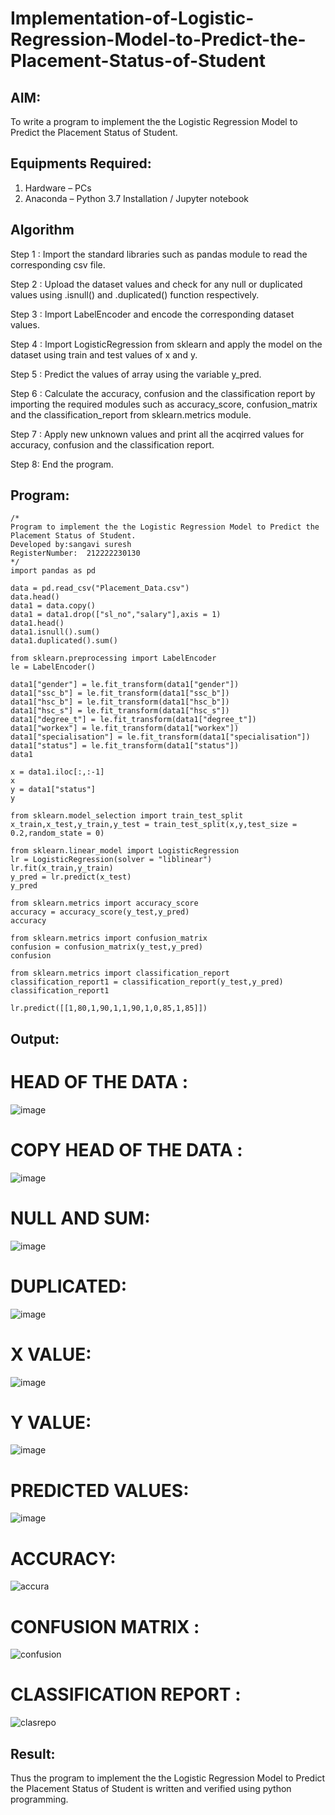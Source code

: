 # Implementation-of-Logistic-Regression-Model-to-Predict-the-Placement-Status-of-Student

## AIM:
To write a program to implement the the Logistic Regression Model to Predict the Placement Status of Student.

## Equipments Required:
1. Hardware – PCs
2. Anaconda – Python 3.7 Installation / Jupyter notebook

## Algorithm
Step 1 :
Import the standard libraries such as pandas module to read the corresponding csv file.

Step 2 :
Upload the dataset values and check for any null or duplicated values using .isnull() and .duplicated() function respectively.

Step 3 :
Import LabelEncoder and encode the corresponding dataset values.

Step 4 :
Import LogisticRegression from sklearn and apply the model on the dataset using train and test values of x and y.

Step 5 :
Predict the values of array using the variable y_pred.

Step 6 :
Calculate the accuracy, confusion and the classification report by importing the required modules such as accuracy_score, confusion_matrix and the classification_report from sklearn.metrics module.

Step 7 :
Apply new unknown values and print all the acqirred values for accuracy, confusion and the classification report.

Step 8:
End the program.
## Program:
```
/*
Program to implement the the Logistic Regression Model to Predict the Placement Status of Student.
Developed by:sangavi suresh 
RegisterNumber:  212222230130
*/
import pandas as pd

data = pd.read_csv("Placement_Data.csv")
data.head()
data1 = data.copy()
data1 = data1.drop(["sl_no","salary"],axis = 1)
data1.head()
data1.isnull().sum()
data1.duplicated().sum()

from sklearn.preprocessing import LabelEncoder
le = LabelEncoder()

data1["gender"] = le.fit_transform(data1["gender"])
data1["ssc_b"] = le.fit_transform(data1["ssc_b"])
data1["hsc_b"] = le.fit_transform(data1["hsc_b"])
data1["hsc_s"] = le.fit_transform(data1["hsc_s"])
data1["degree_t"] = le.fit_transform(data1["degree_t"])
data1["workex"] = le.fit_transform(data1["workex"])
data1["specialisation"] = le.fit_transform(data1["specialisation"])
data1["status"] = le.fit_transform(data1["status"])
data1

x = data1.iloc[:,:-1]
x
y = data1["status"]
y

from sklearn.model_selection import train_test_split
x_train,x_test,y_train,y_test = train_test_split(x,y,test_size = 0.2,random_state = 0)

from sklearn.linear_model import LogisticRegression
lr = LogisticRegression(solver = "liblinear")
lr.fit(x_train,y_train)
y_pred = lr.predict(x_test)
y_pred

from sklearn.metrics import accuracy_score
accuracy = accuracy_score(y_test,y_pred)
accuracy

from sklearn.metrics import confusion_matrix
confusion = confusion_matrix(y_test,y_pred)
confusion

from sklearn.metrics import classification_report
classification_report1 = classification_report(y_test,y_pred)
classification_report1

lr.predict([[1,80,1,90,1,1,90,1,0,85,1,85]])
```

## Output:
# HEAD OF THE DATA :
![image](https://github.com/Sangavi-suresh/Implementation-of-Logistic-Regression-Model-to-Predict-the-Placement-Status-of-Student/assets/118541861/cd2a61ae-4614-446a-bf05-c2a12ad5d089)


# COPY HEAD OF THE DATA :
![image](https://github.com/Sangavi-suresh/Implementation-of-Logistic-Regression-Model-to-Predict-the-Placement-Status-of-Student/assets/118541861/422ccdd0-4bf9-4fe7-95c6-be60d8a0efe5)

# NULL AND SUM:
![image](https://github.com/Sangavi-suresh/Implementation-of-Logistic-Regression-Model-to-Predict-the-Placement-Status-of-Student/assets/118541861/fc128242-5ca8-44ec-bcd8-1b22d9cb3292)

# DUPLICATED:
![image](https://github.com/Sangavi-suresh/Implementation-of-Logistic-Regression-Model-to-Predict-the-Placement-Status-of-Student/assets/118541861/e23e5e3b-1a6f-4727-9b3e-963bd1de5c44)

# X VALUE:
![image](https://github.com/Sangavi-suresh/Implementation-of-Logistic-Regression-Model-to-Predict-the-Placement-Status-of-Student/assets/118541861/e4ee3ec5-f749-42f8-834a-8d7bf6ad76d4)

# Y VALUE:
![image](https://github.com/Sangavi-suresh/Implementation-of-Logistic-Regression-Model-to-Predict-the-Placement-Status-of-Student/assets/118541861/a5819f94-ddb1-4912-9108-d46fa68d3be0)

# PREDICTED VALUES:
![image](https://github.com/Sangavi-suresh/Implementation-of-Logistic-Regression-Model-to-Predict-the-Placement-Status-of-Student/assets/118541861/ec6a48d4-926e-481e-b9f8-849c1efb038d)

# ACCURACY:
![accura](https://github.com/Sangavi-suresh/Implementation-of-Logistic-Regression-Model-to-Predict-the-Placement-Status-of-Student/assets/118541861/19fa1d3b-d5f3-45e9-89a0-9136887ed99e)


# CONFUSION MATRIX :

![confusion](https://github.com/Sangavi-suresh/Implementation-of-Logistic-Regression-Model-to-Predict-the-Placement-Status-of-Student/assets/118541861/20e9a3ef-2c4c-4268-9933-84fdc5d131b1)

# CLASSIFICATION REPORT :
![clasrepo](https://github.com/Sangavi-suresh/Implementation-of-Logistic-Regression-Model-to-Predict-the-Placement-Status-of-Student/assets/118541861/5d61e3b1-0efd-4e1a-8c21-0a5f954d182d)



## Result:
Thus the program to implement the the Logistic Regression Model to Predict the Placement Status of Student is written and verified using python programming.

